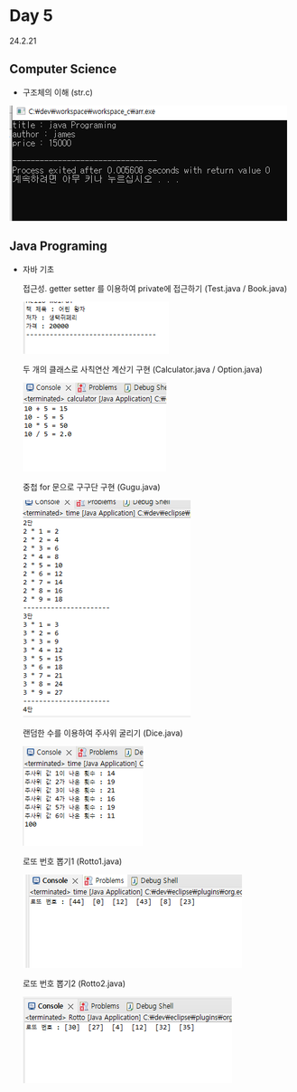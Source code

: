 # Day 5
24.2.21

## Computer Science

  - 구조체의 이해 (str.c)

  ![이미지](./img/str.PNG)

## Java Programing

  - 자바 기초

      접근성. getter setter 를 이용하여 private에 접근하기 (Test.java / Book.java)

    ![이미지](./img/getset.PNG)

      두 개의 클래스로 사칙연산 계산기 구현 (Calculator.java / Option.java)

    ![이미지](./img/clac.PNG)

      중첩 for 문으로 구구단 구현 (Gugu.java)

    ![이미지](./img/gugu.PNG)

      랜덤한 수를 이용하여 주사위 굴리기 (Dice.java)

    ![이미지](./img/dice.PNG)

      로또 번호 뽑기1 (Rotto1.java)

    ![이미지](./img/rotto1.PNG)

      로또 번호 뽑기2 (Rotto2.java)

    ![이미지](./img/rotto2.PNG)

